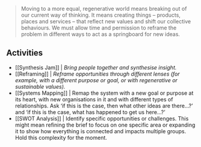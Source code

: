 > Moving to a more equal, regenerative world means breaking out of our current way of thinking. It means creating things – products, places and services – that reflect new values and shift our collective behaviours. We must allow time and permission to reframe the problem in different ways to act as a springboard for new ideas.
## Activities

- [[Synthesis Jam]] | *Bring people together and synthesise insight.*
- [[Reframing]] | *Reframe opportunities through different lenses (for example, with a different purpose or goal, or with regenerative or sustainable values).*
- [[Systems Mapping]] | Remap the system with a new goal or purpose at its heart, with new organisations in it and with different types of relationships. Ask ‘if this is the case, then what other ideas are there...?’ and ‘if this is the case, what has happened to get us here...?’ 
- [[SWOT Analysis]] | Identify specific opportunities or challenges. This might mean refining the brief to focus on one specific area or expanding it to show how everything is connected and impacts multiple groups. Hold this complexity for the moment.
